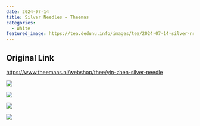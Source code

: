```yaml
---
date: 2024-07-14
title: Silver Needles - Theemas
categories:
  - White
featured_image: https://tea.dedunu.info/images/tea/2024-07-14-silver-needles-theemas-1.jpeg
---
```


## Original Link

<https://www.theemaas.nl/webshop/thee/yin-zhen-silver-needle>

![](https://tea.dedunu.info/images/tea/2024-07-14-silver-needles-theemas-2.jpeg)

![](https://tea.dedunu.info/images/tea/2024-07-14-silver-needles-theemas-3.jpeg)

![](https://tea.dedunu.info/images/tea/2024-07-14-silver-needles-theemas-4.jpeg)

![](https://tea.dedunu.info/images/tea/2024-07-14-silver-needles-theemas-5.jpeg)
